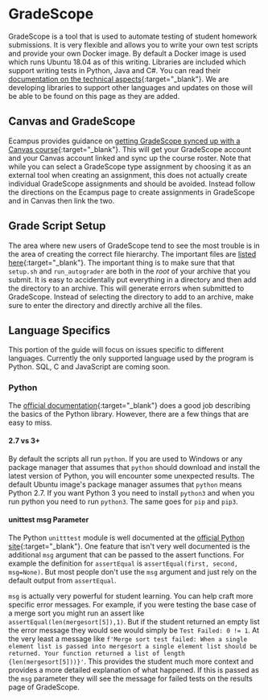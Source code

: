 # GradeScope

GradeScope is a tool that is used to automate testing of student homework submissions. It is very flexible and allows you to write your own test scripts and provide your own Docker image. By default a Docker image is used which runs Ubuntu 18.04 as of this writing. Libraries are included which support writing tests in Python, Java and C#. You can read their [documentation on the technical aspects](https://gradescope-autograders.readthedocs.io/en/latest/specs/){:target="\_blank"}. We are developing libraries to support other languages and updates on those will be able to be found on this page as they are added.

## Canvas and GradeScope

Ecampus provides guidance on [getting GradeScope synced up with a Canvas course](https://learn.oregonstate.edu/faq/what-gradescope){:target="\_blank"}. This will get your GradeScope account and your Canvas account linked and sync up the course roster. Note that while you can select a GradeScope type assignment by choosing it as an external tool when creating an assignment, this does not actually create individual GradeScope assignments and should be avoided. Instead follow the directions on the Ecampus page to create assignments in GradeScope and in Canvas then link the two.

## Grade Script Setup

The area where new users of GradeScope tend to see the most trouble is in the area of creating the correct file hierarchy. The important files are [listed here](https://gradescope-autograders.readthedocs.io/en/latest/specs/#autograder-specifications){:target="\_blank"}. The important thing is to make sure that that `setup.sh` and `run_autograder` are both in the *root* of your archive that you submit. It is easy to accidentally put everything in a directory and then add the directory to an archive. This will generate errors when submitted to GradeScope. Instead of selecting the directory to add to an archive, make sure to enter the directory and directly archive all the files.

## Language Specifics

This portion of the guide will focus on issues specific to different languages. Currently the only supported language used by the program is Python. SQL, C and JavaScript are coming soon.

### Python

The [official documentation](https://gradescope-autograders.readthedocs.io/en/latest/specs/){:target="\_blank"} does a good job describing the basics of the Python library. However, there are a few things that are easy to miss.

#### 2.7 vs 3+

By default the scripts all run `python`. If you are used to Windows or any package manager that assumes that `python` should download and install the latest version of Python, you will encounter some unexpected results. The default Ubuntu image's package manager assumes that `python` means Python 2.7. If you want Python 3 you need to install `python3` and when you run python you need to run `python3`. The same goes for `pip` and `pip3`.

#### unittest msg Parameter

The Python `unitttest` module is well documented at the [official Python site](https://docs.python.org/3.7/library/unittest.html){:target="\_blank"}. One feature that isn't very well documented is the additional `msg` argument that can be passed to the assert functions. For example the definition for `assertEqual` is `assertEqual(first, second, msg=None)`. But most people don't use the `msg` argument and just rely on the default output from `assertEqual`.

`msg` is actually very powerful for student learning. You can help craft more specific error messages. For example, if you were testing the base case of a merge sort you might run an assert like `assertEqual(len(mergesort[5]),1)`. But if the student returned an empty list the error message they would see would simply be `Test Failed: 0 != 1`. At the very least a message like `f'Merge sort test failed: When a single element list is passed into mergesort a single element list should be returned. Your function returned a list of length {len(mergesort[5]))}'`. This provides the student much more context and provides a more detailed explanation of what happened. If this is passed as the `msg` parameter they will see the message for failed tests on the results page of GradeScope.